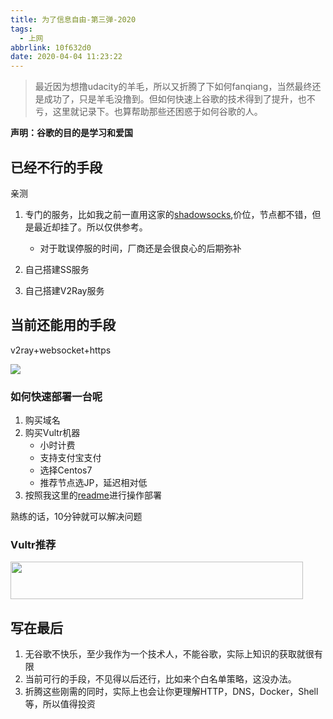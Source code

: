```yaml
---
title: 为了信息自由-第三弹-2020
tags:
  - 上网
abbrlink: 10f632d0
date: 2020-04-04 11:23:22
---
```


> 最近因为想撸udacity的羊毛，所以又折腾了下如何fanqiang，当然最终还是成功了，只是羊毛没撸到。但如何快速上谷歌的技术得到了提升，也不亏，这里就记录下。也算帮助那些还困惑于如何谷歌的人。


__声明：谷歌的目的是学习和爱国__

## 已经不行的手段
亲测

1. 专门的服务，比如我之前一直用这家的[shadowsocks](https://portal.shadowsocks.nz/aff.php?aff=27252
),价位，节点都不错，但是最近却挂了。所以仅供参考。
	
	- 对于耽误停服的时间，厂商还是会很良心的后期弥补
	
2. 自己搭建SS服务
	
3. 自己搭建V2Ray服务

## 当前还能用的手段

v2ray+websocket+https

![](https://i.imgur.com/RtdEEMj.png)

### 如何快速部署一台呢

1. 购买域名
2. 购买Vultr机器
	- 小时计费
	- 支持支付宝支付
	- 选择Centos7
	- 推荐节点选JP，延迟相对低
3. 按照我这里的[readme](https://github.com/alanhg/v2ray-docker)进行操作部署

熟练的话，10分钟就可以解决问题

### Vultr推荐

<a href="https://www.vultr.com/?ref=8363373"><img src="https://www.vultr.com/media/banners/banner_468x60.png" width="468" height="60"></a>

## 写在最后
1. 无谷歌不快乐，至少我作为一个技术人，不能谷歌，实际上知识的获取就很有限
2. 当前可行的手段，不见得以后还行，比如来个白名单策略，这没办法。
3. 折腾这些刚需的同时，实际上也会让你更理解HTTP，DNS，Docker，Shell等，所以值得投资
